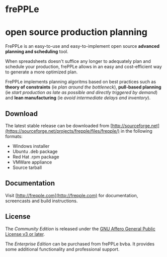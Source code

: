 # frePPLe
# open source production planning

FrePPLe is an easy-to-use and easy-to-implement open source **advanced planning and scheduling** tool.

When spreadsheets doesn't suffice any longer to adequately plan and schedule your production, frePPLe allows in an easy and cost-efficient way to generate a more optimized plan.

FrePPLe implements planning algoritms based on best practices such as **theory of constraints** (ie *plan around the bottleneck*), **pull-based planning** (ie *start production as late as possible and directly triggered by demand*) and **lean manufacturing** (ie *avoid intermediate delays and inventory*).

## Download

The latest stable release can be downloaded from [http://sourceforge.net](https://sourceforge.net/projects/frepple/files/frepple/) in the following formats:

* Windows installer
* Ubuntu .deb package
* Red Hat .rpm package
* VMWare appliance
* Source tarball

## Documentation

Visit [http://frepple.com](http://frepple.com) for documentation, screencasts and build instructions.

## License

The *Community Edition* is released under the [GNU Affero General
Public License v3 or later](http://www.gnu.org/licenses/).

The *Enterprise Edition* can be purchased from frePPLe bvba. It provides some additional functionality and professional support.
